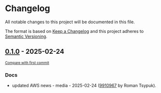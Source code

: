 # Changelog

All notable changes to this project will be documented in this file.

The format is based on [Keep a Changelog](http://keepachangelog.com/en/1.0.0/)
and this project adheres to [Semantic Versioning](http://semver.org/spec/v2.0.0.html).

<!-- insertion marker -->
## [0.1.0](https://github.com/tsypuk/aws-news/releases/tag/ver-2025-02-240.1.0) - 2025-02-24

<small>[Compare with first commit](https://github.com/tsypuk/aws-news/compare/e6c12eb97ad390b56cbd5a477381f8e5e544a2a4...ver-2025-02-24)</small>

### Docs

- updated AWS news - media - 2025-02-24 ([9910967](https://github.com/tsypuk/aws-news/commit/9910967f230fdeab3fba2f2e06b6e6879e17dc59) by Roman Tsypuk).

